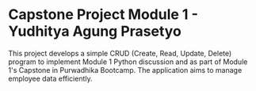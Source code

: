 # Capstone Project Module 1 - Yudhitya Agung Prasetyo
This project develops a simple CRUD (Create, Read, Update, Delete) program to implement Module 1 Python discussion and as part of Module 1's Capstone in Purwadhika Bootcamp. The application aims to manage employee data efficiently.
